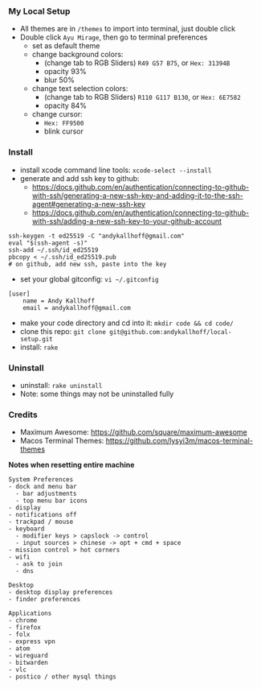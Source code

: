 ### My Local Setup
- All themes are in `/themes` to import into terminal, just double click
- Double click `Ayu Mirage`, then go to terminal preferences
  - set as default theme
  - change background colors:
    - (change tab to RGB Sliders) `R49 G57 B75`, or `Hex: 31394B`
    - opacity 93%
    - blur 50%
  - change text selection colors:
    - (change tab to RGB Sliders) `R110 G117 B130`, or `Hex: 6E7582`
    - opacity 84%
  - change cursor:
    - `Hex: FF9500`
    - blink cursor

### Install
- install xcode command line tools: `xcode-select --install`
- generate and add ssh key to github:
  - https://docs.github.com/en/authentication/connecting-to-github-with-ssh/generating-a-new-ssh-key-and-adding-it-to-the-ssh-agent#generating-a-new-ssh-key
  - https://docs.github.com/en/authentication/connecting-to-github-with-ssh/adding-a-new-ssh-key-to-your-github-account
```
ssh-keygen -t ed25519 -C "andykallhoff@gmail.com"
eval "$(ssh-agent -s)"
ssh-add ~/.ssh/id_ed25519
pbcopy < ~/.ssh/id_ed25519.pub
# on github, add new ssh, paste into the key
```
- set your global gitconfig: `vi ~/.gitconfig`
```
[user]
	name = Andy Kallhoff
	email = andykallhoff@gmail.com
```
- make your code directory and cd into it: `mkdir code && cd code/`
- clone this repo: `git clone git@github.com:andykallhoff/local-setup.git`
- install: `rake`


### Uninstall
- uninstall: `rake uninstall`
- Note: some things may not be uninstalled fully

### Credits
- Maximum Awesome: https://github.com/square/maximum-awesome
- Macos Terminal Themes: https://github.com/lysyi3m/macos-terminal-themes

**Notes when resetting entire machine**
```
System Preferences
- dock and menu bar
  - bar adjustments
  - top menu bar icons
- display
- notifications off
- trackpad / mouse
- keyboard
  - modifier keys > capslock -> control
  - input sources > chinese -> opt + cmd + space
- mission control > hot corners
- wifi
  - ask to join
  - dns

Desktop
- desktop display preferences
- finder preferences

Applications
- chrome
- firefox
- folx
- express vpn
- atom
- wireguard
- bitwarden
- vlc
- postico / other mysql things
```
